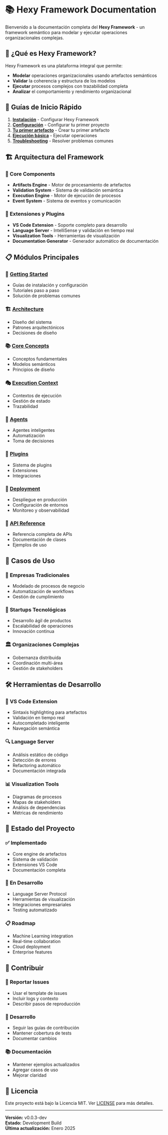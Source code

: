 # 📚 Hexy Framework Documentation

Bienvenido a la documentación completa del **Hexy Framework** - un framework semántico para modelar y ejecutar operaciones organizacionales complejas.

## 🎯 ¿Qué es Hexy Framework?

Hexy Framework es una plataforma integral que permite:

- **Modelar** operaciones organizacionales usando artefactos semánticos
- **Validar** la coherencia y estructura de los modelos
- **Ejecutar** procesos complejos con trazabilidad completa
- **Analizar** el comportamiento y rendimiento organizacional

## 📖 Guías de Inicio Rápido

1. **[Instalación](./getting-started/installation.md)** - Configurar Hexy Framework
2. **[Configuración](./getting-started/setup.md)** - Configurar tu primer proyecto
3. **[Tu primer artefacto](./getting-started/first-artifact.md)** - Crear tu primer artefacto
4. **[Ejecución básica](./getting-started/basic-execution.md)** - Ejecutar operaciones
5. **[Troubleshooting](./getting-started/troubleshooting.md)** - Resolver problemas comunes

## 🏗️ Arquitectura del Framework

### 🧠 Core Components
- **Artifacts Engine** - Motor de procesamiento de artefactos
- **Validation System** - Sistema de validación semántica
- **Execution Engine** - Motor de ejecución de procesos
- **Event System** - Sistema de eventos y comunicación

### 🔧 Extensiones y Plugins
- **VS Code Extension** - Soporte completo para desarrollo
- **Language Server** - IntelliSense y validación en tiempo real
- **Visualization Tools** - Herramientas de visualización
- **Documentation Generator** - Generador automático de documentación

## 📋 Módulos Principales

### 🎯 [Getting Started](./getting-started/)
- Guías de instalación y configuración
- Tutoriales paso a paso
- Solución de problemas comunes

### 🏗️ [Architecture](./architecture/)
- Diseño del sistema
- Patrones arquitectónicos
- Decisiones de diseño

### 📚 [Core Concepts](./core-concepts/)
- Conceptos fundamentales
- Modelos semánticos
- Principios de diseño

### 🎭 [Execution Context](./execution-context/)
- Contextos de ejecución
- Gestión de estado
- Trazabilidad

### 🤖 [Agents](./agents/)
- Agentes inteligentes
- Automatización
- Toma de decisiones

### 🔌 [Plugins](./plugins/)
- Sistema de plugins
- Extensiones
- Integraciones

### 🚀 [Deployment](./deployment/)
- Despliegue en producción
- Configuración de entornos
- Monitoreo y observabilidad

### 📖 [API Reference](./api-reference/)
- Referencia completa de APIs
- Documentación de clases
- Ejemplos de uso

## 🎯 Casos de Uso

### 🏢 **Empresas Tradicionales**
- Modelado de procesos de negocio
- Automatización de workflows
- Gestión de cumplimiento

### 🚀 **Startups Tecnológicas**
- Desarrollo ágil de productos
- Escalabilidad de operaciones
- Innovación continua

### 🏛️ **Organizaciones Complejas**
- Gobernanza distribuida
- Coordinación multi-área
- Gestión de stakeholders

## 🛠️ Herramientas de Desarrollo

### 📝 **VS Code Extension**
- Sintaxis highlighting para artefactos
- Validación en tiempo real
- Autocompletado inteligente
- Navegación semántica

### 🔍 **Language Server**
- Análisis estático de código
- Detección de errores
- Refactoring automático
- Documentación integrada

### 📊 **Visualization Tools**
- Diagramas de procesos
- Mapas de stakeholders
- Análisis de dependencias
- Métricas de rendimiento

## 🚀 Estado del Proyecto

### ✅ **Implementado**
- Core engine de artefactos
- Sistema de validación
- Extensiones VS Code
- Documentación completa

### 🔄 **En Desarrollo**
- Language Server Protocol
- Herramientas de visualización
- Integraciones empresariales
- Testing automatizado

### 📋 **Roadmap**
- Machine Learning integration
- Real-time collaboration
- Cloud deployment
- Enterprise features

## 🤝 Contribuir

### 📝 **Reportar Issues**
- Usar el template de issues
- Incluir logs y contexto
- Describir pasos de reproducción

### 🔧 **Desarrollo**
- Seguir las guías de contribución
- Mantener cobertura de tests
- Documentar cambios

### 📚 **Documentación**
- Mantener ejemplos actualizados
- Agregar casos de uso
- Mejorar claridad

## 📄 Licencia

Este proyecto está bajo la Licencia MIT. Ver [LICENSE](../../LICENSE) para más detalles.

---

**Versión:** v0.0.3-dev  
**Estado:** Development Build  
**Última actualización:** Enero 2025 